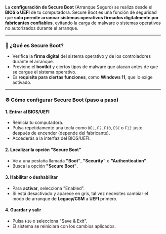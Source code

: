 La **configuración de Secure Boot** (Arranque Seguro) se realiza desde el **BIOS o UEFI** de tu computadora. Secure Boot es una función de seguridad que **solo permite arrancar sistemas operativos firmados digitalmente por fabricantes confiables**, evitando la carga de malware o sistemas operativos no autorizados durante el arranque.

---

### 🔐 ¿Qué es Secure Boot?

* Verifica la **firma digital** del sistema operativo y de los controladores durante el arranque.
* Previene el **bootkit** y ciertos tipos de malware que atacan antes de que se cargue el sistema operativo.
* Es **requisito para ciertas funciones**, como **Windows 11**, que lo exige activado.

---

### ⚙️ Cómo configurar Secure Boot (paso a paso)

#### 1. **Entrar al BIOS/UEFI**

* Reinicia tu computadora.
* Pulsa repetidamente una tecla como `DEL`, `F2`, `F10`, `ESC` o `F12` justo después de encender (depende del fabricante).
* Accederás a la interfaz del BIOS/UEFI.

#### 2. **Localizar la opción "Secure Boot"**

* Ve a una pestaña llamada **"Boot"**, **"Security"** o **"Authentication"**.
* Busca la opción **"Secure Boot"**.

#### 3. **Habilitar o deshabilitar**

* Para **activar**, selecciona "Enabled".
* Si está desactivado y aparece en gris, tal vez necesites cambiar el modo de arranque de **Legacy/CSM** a **UEFI** primero.

#### 4. **Guardar y salir**

* Pulsa `F10` o selecciona "Save & Exit".
* El sistema se reiniciará con los cambios aplicados.
